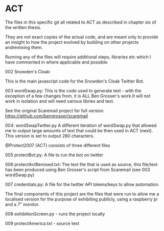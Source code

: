 # ACT

The files in this specific git all related to ACT as described in chapter six of the written thesis. 

They are not exact copies of the actual code, and are meant only to provide an insight to how the project evolved by building on other projects andremixing them.

Running any of the files will require additional steps, libraries etc which I have commented in where applicable and possible 

002 Snowden's Cloak: 

This is the main javascript code for the Snowden's Cloak Twitter Bot. 

003 wordSwap.py: 
This is the code used to generate text - with the exception of a few changes from, it is ALL Ben Grosser's work.It will not work in isolation and will need various libries and text.

See the original Scaremail project for full version https://github.com/bengrosser/scaremail

004: wordSwapTwitter.py 
A different iteration of wordSwap.py that allowed me to output large amounts of text that could be then used in ACT (next). This version is set to output 280 characters.

@Protect2007 (ACT) consists of three different files 

005 protectBot.py:
A file to run the bot on twitter  

006 protectActRemixed.txt:
The text file that is used as source, this file/text has been produced using Ben Grosser's script from Scaremail (see 003 wordSwap.py)  

007 credentials.py:
A file for the twitter API tokens/keys to allow automation. 

The final components of this project are the files that were run to allow me a localised version for the purpose of exhibiting publicly, using a raspberry pi and a 7" monitor. 

008 exhibitionScreen.py - runs the project locally 

009 protectAmerica.txt - source text  
 

